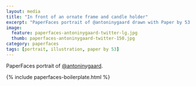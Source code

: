 ```yaml
---
layout: media
title: "In front of an ornate frame and candle holder"
excerpt: "PaperFaces portrait of @antoninygaard drawn with Paper by 53 on an iPad."
image: 
  feature: paperfaces-antoninygaard-twitter-lg.jpg
  thumb: paperfaces-antoninygaard-twitter-150.jpg
category: paperfaces
tags: [portrait, illustration, paper by 53]
---
```


PaperFaces portrait of [@antoninygaard](http://twitter.com/antoninygaard).

{% include paperfaces-boilerplate.html %}